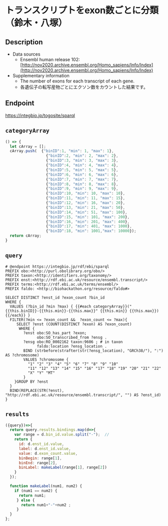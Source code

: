 # トランスクリプトをexon数ごとに分類（鈴木・八塚）

## Description

- Data sources
    - Ensembl human release 102: [http://nov2020.archive.ensembl.org/Homo_sapiens/Info/Index](http://nov2020.archive.ensembl.org/Homo_sapiens/Info/Index)
- Supplementary information
	- The number of exons for each transcript of each gene.
	- 各遺伝子の転写産物ごとにエクソン数をカウントした結果です。

## Endpoint

https://integbio.jp/togosite/sparql

## `categoryArray`
```javascript
() => {
  let cArray = [];
  cArray.push(  {"binID":1, "min": 1, "max": 1},
                  {"binID":2, "min": 2, "max": 2},
                  {"binID":3, "min": 3, "max": 3},
                  {"binID":4, "min": 4, "max": 4},
                  {"binID":5, "min": 5, "max": 5},
                  {"binID":6, "min": 6, "max": 6},
                  {"binID":7, "min": 7, "max": 7},
                  {"binID":8, "min": 8, "max": 8},
                  {"binID":9, "min": 9, "max": 9},
                  {"binID":10, "min": 10, "max": 10},
                  {"binID":11, "min": 11, "max": 15},
                  {"binID":12, "min": 16, "max": 20},
                  {"binID":13, "min": 21, "max": 50},
                  {"binID":14, "min": 51, "max": 100},
                  {"binID":15, "min": 101, "max": 200},
                  {"binID":16, "min": 201, "max": 400},
                  {"binID":17, "min": 401, "max": 1000},
                  {"binID":18, "min": 1001,"max": 10000});
  return cArray;
}
```

## `query`
```sparql
# @endpoint https://integbio.jp/rdf/ebi/sparql
PREFIX obo:<http://purl.obolibrary.org/obo/>
PREFIX taxon:<http://identifiers.org/taxonomy/>
PREFIX enst:<http://rdf.ebi.ac.uk/resource/ensembl.transcript/>
PREFIX terms:<http://rdf.ebi.ac.uk/terms/ensembl/>
PREFIX faldo: <http://biohackathon.org/resource/faldo#>

SELECT DISTINCT ?enst_id ?exon_count ?bin_id
WHERE {
  VALUES (?bin_id ?min ?max) { {{#each categoryArray}}("{{this.binID}}-{{this.min}}-{{this.max}}" {{this.min}} {{this.max}}) {{/each}} }
  FILTER(?min <= ?exon_count &&  ?exon_count <= ?max){
     SELECT ?enst (COUNT(DISTINCT ?exon) AS ?exon_count)
      WHERE {
        ?enst obo:SO_has_part ?exon;
              obo:SO_transcribed_from ?ensg .
        ?ensg obo:RO_0002162 taxon:9606 ; # in taxon
              faldo:location ?ensg_location .
        BIND (strbefore(strafter(str(?ensg_location), "GRCh38/"), ":") AS ?chromosome)
        VALUES ?chromosome {
          "1" "2" "3" "4" "5" "6" "7" "8" "9" "10"
          "11" "12" "13" "14" "15" "16" "17" "18" "19" "20" "21" "22"
          "X" "Y" "MT"
        }
    }GROUP BY ?enst
  }
  BIND(REPLACE(STR(?enst), "http://rdf.ebi.ac.uk/resource/ensembl.transcript/", "") AS ?enst_id)
}

```

## `results`

```javascript
({query})=>{
  return query.results.bindings.map(d=>{
    var range = d.bin_id.value.split("-");  //
    return {
      id: d.enst_id.value, 
      label: d.enst_id.value,
      value: d.exon_count.value,
      binBegin: range[1],
      binEnd: range[2],
      binLabel: makeLabel(range[1], range[2])
    }
  });

  function makeLabel(num1, num2) {
    if (num1 == num2) {
      return num1;
     } else {
       return num1+"-"+num2 ;
     }
  }
};	
```

